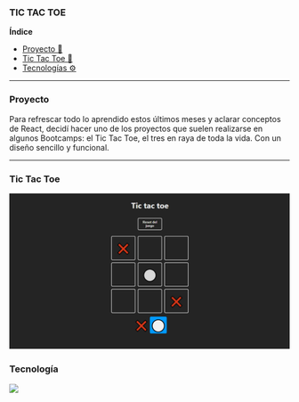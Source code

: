 ### TIC TAC TOE

**Índice**
- [Proyecto 🧩](#qué-es)
- [Tic Tac Toe 👾](#tic-tac-toe)
- [Tecnologías ⚙️](#tecnologías)
---

### Proyecto

Para refrescar todo lo aprendido estos últimos meses y aclarar conceptos de React, decidí hacer uno de los proyectos que suelen realizarse en algunos Bootcamps: el Tic Tac Toe, el tres en raya de toda la vida. Con un diseño sencillo y funcional. 

---

### Tic Tac Toe
![alt text](./public/tictactoe.png)



### Tecnología

<img src= "https://img.shields.io/badge/react-%2320232a.svg?style=for-the-badge&logo=react&logoColor=%2361DAFB">

